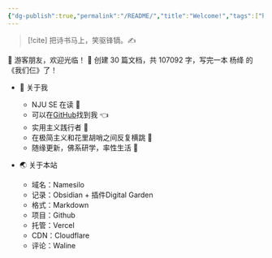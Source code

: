 ```yaml
---
{"dg-publish":true,"permalink":"/README/","title":"Welcome!","tags":["home","gardenEntry"],"noteIcon":"1","created":"2023-07-14T17:22:00.770+08:00","updated":"2023-09-15T18:50:30.203+08:00"}
---
```



> [!cite] 把诗书马上，笑驱锋镝。✍️

👋 游客朋友，欢迎光临！
👏 创建 30 篇文档，共 107092 字，写完一本 杨绛 的《我们仨》了！


- 🤔 关于我
  - NJU SE 在读 📖
  - 可以在[GitHub](https://github.com/XR-Y)找到我 👈
  - 实用主义践行者 🙌
  - 在极简主义和花里胡哨之间反复横跳 🤹
  - 随缘更新，佛系研学，率性生活 🎉
  
- 🌏 关于本站
	- 域名：Namesilo
	- 记录：Obsidian + 插件Digital Garden
	- 格式：Markdown
	- 项目：Github
	- 托管：Vercel
	- CDN：Cloudflare
	- 评论：Waline